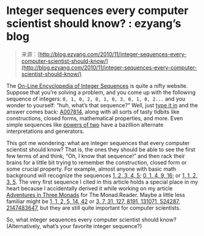 <!--yml
category: 未分类
date: 2024-07-01 18:18:02
-->

# Integer sequences every computer scientist should know? : ezyang’s blog

> 来源：[http://blog.ezyang.com/2010/11/integer-sequences-every-computer-scientist-should-know/](http://blog.ezyang.com/2010/11/integer-sequences-every-computer-scientist-should-know/)

The [On-Line Encyclopedia of Integer Sequences](http://oeis.org/Seis.html) is quite a nifty website. Suppose that you’re solving a problem, and you come up with the following sequence of integers: `0, 1, 0, 2, 0, 1, 0, 3, 0, 1, 0, 2...` and you wonder to yourself: “huh, what’s that sequence?” Well, just [type it in](http://oeis.org/search?q=0%2C+1%2C+0%2C+2%2C+0%2C+1%2C+0%2C+3%2C+0%2C+1%2C+0%2C+2&sort=&language=english&go=Search) and the answer comes back: [A007814](http://oeis.org/A007814), along with all sorts of tasty tidbits like constructions, closed forms, mathematical properties, and more. Even simple sequences like [powers of two](http://oeis.org/A000079) have a bazillion alternate interpretations and generators.

This got me wondering: what are integer sequences that every computer scientist should know? That is, the ones they should be able to see the first few terms of and think, “Oh, I know that sequence!” and then rack their brains for a little bit trying to remember the construction, closed form or some crucial property. For example, almost anyone with basic math background will recognize the sequences [1, 2, 3, 4, 5](http://oeis.org/A000027); [0, 1, 4, 9, 16](http://oeis.org/A000290); or [1, 1, 2, 3, 5](http://oeis.org/A000045). The very first sequence I cited in this article holds a special place in my heart because I accidentally derived it while working on my article [Adventures in Three Monads](http://blog.ezyang.com/2010/01/adventures-in-three-monads/) for The Monad.Reader. Maybe a little less familiar might be [1, 1, 2, 5, 14, 42](http://oeis.org/A000108) or [3, 7, 31, 127, 8191, 131071, 524287, 2147483647](http://oeis.org/A000668), but they are still quite important for computer scientists.

So, what integer sequences every computer scientist should know? (Alternatively, what’s your favorite integer sequence?)